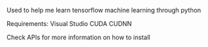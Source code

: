 Used to help me learn tensorflow machine learning through python

Requirements:
  Visual Studio
  CUDA
  CUDNN
  
  Check APIs for more information on how to install
  
  
